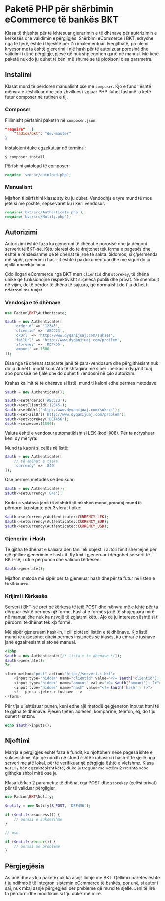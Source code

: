 # Paketë PHP për shërbimin eCommerce të bankës BKT

Klasa të thjeshta për të lehtësuar gjenerimin e të dhënave për autorizimin e kërkesës dhe validimin e përgjigjes. Shërbimi eCommerce i BKT, ndryshe nga të tjerë, është i thjeshtë për t'u implementuar. Megjithatë, problemi kryesor me ta është gjenerimi i një hash për të autorizuar porosinë dhe validimi i tij në përgjigje, pjesë që nuk shpjegohen qartë në manual. Me këtë paketë nuk do ju duhet të bëni më shumë se të plotësoni disa parametra.

## Instalimi

Klasat mund të përdoren manualisht ose me `composer`. Kjo e fundit është mënyra e këshilluar dhe çdo zhvillues i zgjuar PHP duhet tashmë ta ketë futur composer në rutinën e tij.

### Composer

Fillimisht përfshini paketën në `composer.json`:

```json
"require" : {
    "fadion/bkt": "dev-master"
}
```

Instalojeni duke egzekutuar në terminal:

    $ composer install

Përfshini autoload të composer:

```php
require 'vendor/autoload.php';
```

### Manualisht

Mjafton ti përfshini klasat aty ku ju duhet. Vendodhja e tyre mund të mos jetë si më poshtë, sepse varet ku i keni vendosur.

```php
require('bkt/src/Authenticate.php');
require('bkt/src/Notify.php');
```

## Autorizimi

Autorizimi është faza ku gjeneroni të dhënat e porosisë dhe ja dërgoni serverit të BKT-së. Këtu blerësi do të drejtohet tek forma e pagesës dhe është e rëndësishme që të dhënat të jenë të sakta. Sidomos, si ç'përmenda më sipër, gjenerimi i hash-it është i pa dokumentuar dhe me siguri do ju sjellë dhembje koke.

Çdo llogari eCommerce nga BKT merr `clientid` dhe `storekey`, të dhëna unike që funksionojnë respektivisht si çelësa publik dhe privat. Në shembujt në vijim, do të përdor të dhëna të sajuara, që normalisht do t'ju duhet ti ndërroni me tuajat.

### Vendosja e të dhënave

```php
use Fadion\BKT\Authenticate;

$auth = new Authenticate([
    'orderid' => '12345',
    'clientid' => 'ABC123',
    'okUrl' => 'http://www.dyqanijuaj.com/sukses',
    'failUrl' => 'http://www.dyqanijuaj.com/problem',
    'storekey' => 'DEF456',
    'amount' => 1500
]);
```

Disa nga të dhënat standarte janë të para-vendosura dhe përgjithësisht nuk do ju duhet ti modifikoni. Ato të shfaqura më sipër i përkasin dyqanit tuaj apo porosisë në fjalë dhe do duhet ti vendosni në çdo autorizim.

Krahas kalimit të të dhënave si listë, mund ti kaloni edhe përmes metodave:

```php
$auth = new Authenticate();

$auth->setOrderId('ABC123');
$auth->setClientId('12345');
$auth->setOkUrl('http://www.dyqanijuaj.com/sukses');
$auth->setFailUrl('http://www.dyqanijuaj.com/problem');
$auth->setStoreKey('DEF456');
$auth->setAmount(1500);
```

Valuta është e vendosur automatikisht si LEK (kodi 008). Për ta ndryshuar keni dy mënyra:

Mund ta kaloni si çelës në listë:
```php
$auth = new Authenticate([
    // të dhënat e tjera
    'currency' => '840'
]);
```

Ose përmes metodës së dedikuar:

```php
$auth = new Authenticate();
$auth->setCurrency('840');
```

Kodet e valutave janë të vështirë të mbahen mend, prandaj mund të përdorni konstante për 3 vlerat tipike:

```php
$auth->setCurrency(Authenticate::CURRENCY_LEK);
$auth->setCurrency(Authenticate::CURRENCY_EUR);
$auth->setCurrency(Authenticate::CURRENCY_USD);
```

### Gjenerimi i Hash

Të gjitha të dhënat e kaluara deri tani tek objekti i autorizimit shërbejnë për një qëllim: gjenerimin e hash-it. Ky kod i gjeneruar i dërgohet serverit të BKT-së, i cili e përpunon dhe validon kërkesën.

```php
$auth->generate();
```

Mjafton metoda më sipër për ta gjeneruar hash dhe për ta futur në listën e të dhënave.

### Krijimi i Kërkesës

Serveri i BKT-së pret që kërkesa të jetë POST dhe mënyra më e lehtë për ta dërguar është përmes një forme. Fushat e formës janë të shpjeguara mirë në manual dhe nuk ka nevojë të zgjatemi këtu. Ajo që ju intereson është si ti përdorni të dhënat tek kjo formë.

Më sipër gjeneruam hash-in, i cili plotësoi listën e të dhënave. Kjo listë mund të aksesohet direkt përmes instancës së klasës, ku emrat e fushave janë egzaktësisht si ato në manual.

```php
<?php
$auth = new Authenticate([/* lista e te dhenave */]);
$auth->generate();
?>

<form method="post" action="http://serveri.i.bkt">
    <input type="hidden" name="clientid" value="<?= $auth['clientid']; ?>">
    <input type="hidden" name="amount" value="<?= $auth['amount']; ?>">
    <input type="hidden" name="hash" value="<?= $auth['hash']; ?>">
    <!-- pjesa tjeter e fushave -->
</form>
```

Për t'ja u lehtësuar punën, keni edhe një metodë që gjeneron inputet html të të gjitha të dhënave. Pjesën tjetër: adresën, kompaninë, telefon, etj, do t'ju duhet ti shtoni.

```php
echo $auth->inputs();
```

## Njoftimi

Marrja e përgjigjes është faza e fundit, ku njoftoheni nëse pagesa ishte e suksesshme. Ajo që ndodh në sfond është krahasimi i hash-it të sjellë nga serveri me atë lokal, për të verifikuar që përgjigja është e vlefshme. Klasa `Notify` bën egzaktësisht këtë, duke ju treguar me vetëm 2 rreshta nëse gjithçka shkoi mirë ose jo.

Klasa kërkon 2 parametra: të dhënat nga POST dhe `storekey` (çelësi privat) për të validuar përgjigjen.

```php
use Fadion\BKT\Notify;

$notify = new Notify($_POST, 'DEF456');

if ($notify->success()) {
    // porosi e suksesshme
}

// ose

if ($notify->error()) {
    // porosi me probleme
}
```

## Përgjegjësia

As unë dhe as kjo paketë nuk ka asnjë lidhje me BKT. Qëllimi i paketës është t'ju ndihmojë të integroni sistemin eCommerce të bankës, por unë, si autor i saj, nuk mbaj asnjë përgjegjësi për probleme që mund të sjellë. Jeni të lirë ta përdorni dhe modifikoni si t'ju duket më mirë.